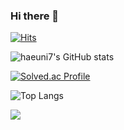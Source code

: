 ### Hi there 👋

<!--# 방문자수-->
[![Hits](https://hits.seeyoufarm.com/api/count/incr/badge.svg?url=https%3A%2F%2Fgithub.com%2Fhaeuni7%2Fhit-counter&count_bg=%2379C83D&title_bg=%23555555&icon=&icon_color=%23E7E7E7&title=hits&edge_flat=false)](https://hits.seeyoufarm.com)

<!--# GitHub stats 표 작성-->
![haeuni7's GitHub stats](https://github-readme-stats.vercel.app/api?username=haeuni7&show_icons=true&theme=merko) 

<!--백준 Solved.ac Profile-->
[![Solved.ac Profile](http://mazassumnida.wtf/api/generate_badge?boj=sconey)](https://solved.ac/sconey)

<!--언어 사용량-->
![Top Langs](https://github-readme-stats.vercel.app/api/top-langs/?username=haeuni7&layout=compact&theme=dark)

<!--기술 스택-->
<img src="https://img.shields.io/badge/python-3776AB?style=for-the-badge&logo=python&logoColor=white"> 
<!--
# 네임 뱃지
#[![Tistory Badge](https://img.shields.io/badge/Tech%20Blog-555263?style=flat&logoColor=white)]("https://cocoon1787.tistory.com/)
#[![Tistory Badge](https://img.shields.io/badge/Tech%20Blog-555263?style=flat&logoColor=white)]("https://cocoon1787.tistory.com/)
-->
